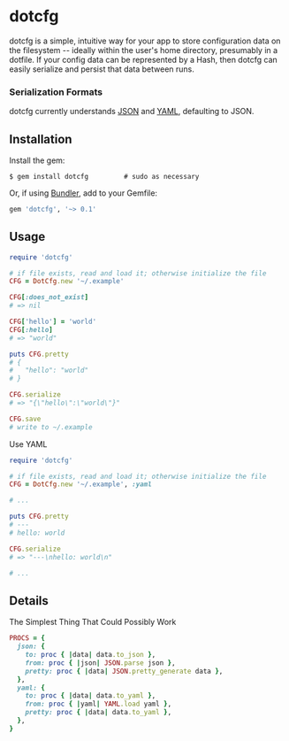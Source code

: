 dotcfg
======
dotcfg is a simple, intuitive way for your app to store configuration data on the filesystem -- ideally within the user's home directory, presumably in a dotfile.  If your config data can be represented by a Hash, then dotcfg can easily serialize and persist that data between runs.

### Serialization Formats
dotcfg currently understands [JSON](http://json.org) and [YAML](http://yaml.org), defaulting to JSON.

Installation
------------
Install the gem:
```
$ gem install dotcfg         # sudo as necessary
```

Or, if using [Bundler](http://bundler.io/), add to your Gemfile:
```ruby
gem 'dotcfg', '~> 0.1'
```

Usage
-----
```ruby
require 'dotcfg'

# if file exists, read and load it; otherwise initialize the file
CFG = DotCfg.new '~/.example'

CFG[:does_not_exist]
# => nil

CFG['hello'] = 'world'
CFG[:hello]
# => "world"

puts CFG.pretty
# {
#   "hello": "world"
# }

CFG.serialize
# => "{\"hello\":\"world\"}"

CFG.save
# write to ~/.example
```

Use YAML
```ruby
require 'dotcfg'

# if file exists, read and load it; otherwise initialize the file
CFG = DotCfg.new '~/.example', :yaml

# ...

puts CFG.pretty
# ---
# hello: world

CFG.serialize
# => "---\nhello: world\n"

# ...
```

Details
-------
The Simplest Thing That Could Possibly Work
```ruby
PROCS = {
  json: {
    to: proc { |data| data.to_json },
    from: proc { |json| JSON.parse json },
    pretty: proc { |data| JSON.pretty_generate data },
  },
  yaml: {
    to: proc { |data| data.to_yaml },
    from: proc { |yaml| YAML.load yaml },
    pretty: proc { |data| data.to_yaml },
  },
}
```
